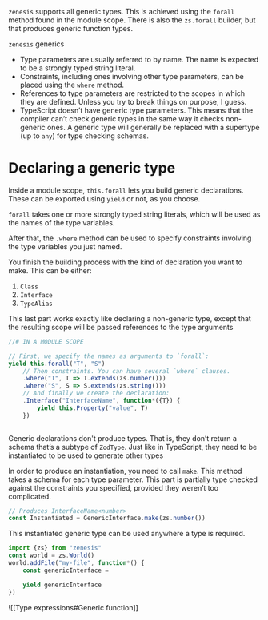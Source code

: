 `zenesis` supports all generic types. This is achieved using the `forall` method found in the module scope. There is also the `zs.forall` builder, but that produces generic function types.

`zenesis` generics

- Type parameters are usually referred to by name. The name is expected to be a strongly typed string literal.
- Constraints, including ones involving other type parameters, can be placed using the `where` method.
- References to type parameters are restricted to the scopes in which they are defined. Unless you try to break things on purpose, I guess.
- TypeScript doesn’t have generic type parameters. This means that the compiler can’t check generic types in the same way it checks non-generic ones. A generic type will generally be replaced with a supertype (up to `any`) for type checking schemas.
# Declaring a generic type
Inside a module scope, `this.forall` lets you build generic declarations. These can be exported using `yield` or not, as you choose.

`forall` takes one or more strongly typed string literals, which will be used as the names of the type variables. 

After that, the `.where` method can be used to specify constraints involving the type variables you just named. 

You finish the building process with the kind of declaration you want to make. This can be either:
1. `Class`
2. `Interface`
3. `TypeAlias`

This last part works exactly like declaring a non-generic type, except that the resulting scope will be passed references to the type arguments 

```typescript
//# IN A MODULE SCOPE

// First, we specify the names as arguments to `forall`:
yield this.forall("T", "S")
	// Then constraints. You can have several `where` clauses.
	.where("T", T => T.extends(zs.number()))
	.where("S", S => S.extends(zs.string()))
    // And finally we create the declaration:
	.Interface("InterfaceName", function*({T}) {
		yield this.Property("value", T)
	})
	
```

Generic declarations don't produce types. That is, they don’t return a schema that’s a subtype of `ZodType`. Just like in TypeScript, they need to be instantiated to be used to generate other types

In order to produce an instantiation, you need to call `make`. This method takes a schema for each type parameter. This part is partially type checked against the constraints you specified, provided they weren’t too complicated.

```typescript
// Produces InterfaceName<number>
const Instantiated = GenericInterface.make(zs.number())
```

This instantiated generic type can be used anywhere a type is required. 

```typescript
import {zs} from "zenesis"
const world = zs.World()
world.addFile("my-file", function*() {
	const genericInterface = 

	yield genericInterface
})
```



![[Type expressions#Generic function]]